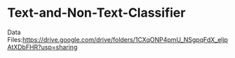 # Text-and-Non-Text-Classifier

Data Files:https://drive.google.com/drive/folders/1CXqONP4pmU_NSgpqFdX_eljpAtXDbFHR?usp=sharing
